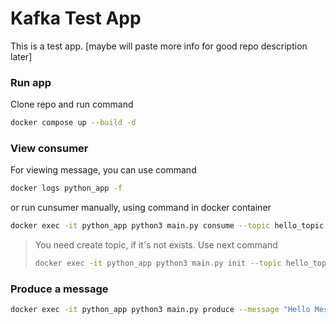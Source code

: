 # Kafka Test App

This is a test app. [maybe will paste more info for good repo description later]

### Run app

Clone repo and run command

```bash
docker compose up --build -d
```

### View consumer

For viewing message, you can use command

```bash
docker logs python_app -f
```

or run cunsumer manually, using command in docker container

```bash
docker exec -it python_app python3 main.py consume --topic hello_topic --kafka kafka:9093
```

> You need create topic, if it's not exists. Use next command 
> ```bash
> docker exec -it python_app python3 main.py init --topic hello_topic --kafka kafka:9093
> ```

### Produce a message

```bash
docker exec -it python_app python3 main.py produce --message "Hello Message" --topic hello_topic --kafka kafka:9093 
```